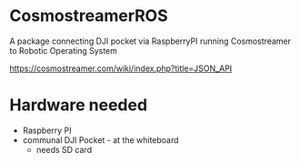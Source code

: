 # CosmostreamerROS
A package connecting DJI pocket via RaspberryPI running Cosmostreamer to Robotic Operating System


https://cosmostreamer.com/wiki/index.php?title=JSON_API


# Hardware needed 

 - Raspberry PI
 - communal DJI Pocket - at the whiteboard
   - needs SD card

